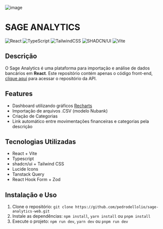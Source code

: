 ![image](https://github.com/user-attachments/assets/d5e1dd48-9952-471e-bcac-59122126ece7)
# SAGE ANALYTICS

![React](https://img.shields.io/badge/react-%2320232a.svg?style=for-the-badge&logo=react&logoColor=%2361DAFB) ![TypeScript](https://img.shields.io/badge/typescript-%23007ACC.svg?style=for-the-badge&logo=typescript&logoColor=white) ![TailwindCSS](https://img.shields.io/badge/tailwindcss-%2338B2AC.svg?style=for-the-badge&logo=tailwind-css&logoColor=white) ![SHADCN/UI](https://img.shields.io/badge/shadcn/ui-%23646CFF.svg?style=for-the-badge&logo=shadcn/ui&logoColor=white) ![Vite](https://img.shields.io/badge/vite-%23646CFF.svg?style=for-the-badge&logo=vite&logoColor=white) 
## Descrição
O Sage Analytics é uma plataforma para importação e análise de dados bancários em **React**. Este repositório contém apenas o código front-end, [clique aqui](https://github.com/pedrodellolio/sage-analytics-app) para acessar o repositório da API.

## Features
- Dashboard utilizando gráficos [Recharts](https://recharts.org/)
- Importação de arquivos .CSV (modelo Nubank)
- Criação de Categorias
- Link automático entre movimentações financeiras e categorias pela descrição

## Tecnologias Utilizadas
- React + Vite
- Typescript
- shadcn/ui + Tailwind CSS
- Lucide Icons
- Tanstack Query
- React Hook Form + Zod

## Instalação e Uso
1. Clone o repositório: `git clone https://github.com/pedrodellolio/sage-analytics-web.git`
2. Instale as dependências: `npm install`, `yarn install` ou `pnpm install`
3. Execute o projeto: `npm run dev`, `yarn dev` ou `pnpm run dev`
